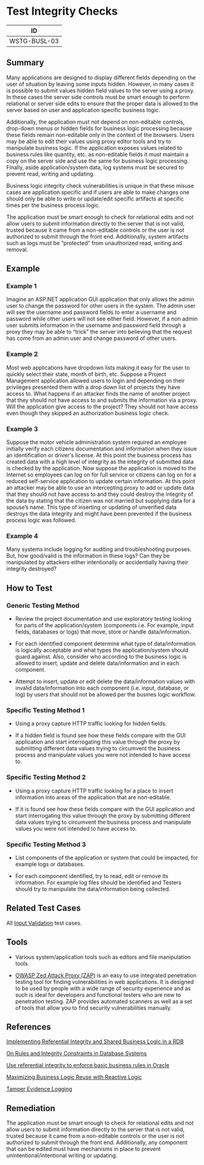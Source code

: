 # Test Integrity Checks

|ID               |
|-----------------|
|WSTG-BUSL-03|

## Summary

Many applications are designed to display different fields depending on the user of situation by leaving some inputs hidden. However, in many cases it is possible to submit values hidden field values to the server using a proxy. In these cases the server side controls must be smart enough to perform relational or server side edits to ensure that the proper data is allowed to the server based on user and application specific business logic.

Additionally, the application must not depend on non-editable controls, drop-down menus or hidden fields for business logic processing because these fields remain non-editable only in the context of the browsers. Users may be able to edit their values using proxy editor tools and try to manipulate business logic. If the application exposes values related to business rules like quantity, etc. as non-editable fields it must maintain a copy on the server side and use the same for business logic processing. Finally, aside application/system data, log systems must be secured to prevent read, writing and updating.

Business logic integrity check vulnerabilities is unique in that these misuse cases are application specific and if users are able to make changes one should only be able to write or update/edit specific artifacts at specific times per the business process logic.

The application must be smart enough to check for relational edits and not allow users to submit information directly to the server that is not valid, trusted because it came from a non-editable controls or the user is not authorized to submit through the front end. Additionally, system artifacts such as logs must be “protected” from unauthorized read, writing and removal.

## Example

### Example 1

Imagine an ASP.NET application GUI application that only allows the admin user to change the password for other users in the system. The admin user will see the username and password fields to enter a username and password while other users will not see either field. However, if a non admin user submits information in the username and password field through a proxy they may be able to “trick” the server into believing that the request has come from an admin user and change password of other users.

### Example 2

Most web applications have dropdown lists making it easy for the user to quickly select their state, month of birth, etc. Suppose a Project Management application allowed users to login and depending on their privileges presented them with a drop down list of projects they have access to. What happens if an attacker finds the name of another project that they should not have access to and submits the information via a proxy. Will the application give access to the project? They should not have access even though they skipped an authorization business logic check.

### Example 3

Suppose the motor vehicle administration system required an employee initially verify each citizens documentation and information when they issue an identification or driver's license. At this point the business process has created data with a high level of integrity as the integrity of submitted data is checked by the application. Now suppose the application is moved to the Internet so employees can log on for full service or citizens can log on for a reduced self-service application to update certain information. At this point an attacker may be able to use an intercepting proxy to add or update data that they should not have access to and they could destroy the integrity of the data by stating that the citizen was not married but supplying data for a spouse’s name. This type of inserting or updating of unverified data destroys the data integrity and might have been prevented if the business process logic was followed.

### Example 4

Many systems include logging for auditing and troubleshooting purposes. But, how good/valid is the information in these logs? Can they be manipulated by attackers either intentionally or accidentially having their integrity destroyed?

## How to Test

### Generic Testing Method

- Review the project documentation and use exploratory testing looking for parts of the application/system (components i.e. For example, input fields, databases or logs) that move, store or handle data/information.

- For each identified component determine what type of data/information is logically acceptable and what types the application/system should guard against. Also, consider who according to the business logic is allowed to insert, update and delete data/information and in each component.

- Attempt to insert, update or edit delete the data/information values with invalid data/information into each component (i.e. input, database, or log) by users that should not be allowed per the busines logic workflow.

### Specific Testing Method 1

- Using a proxy capture HTTP traffic looking for hidden fields.

- If a hidden field is found see how these fields compare with the GUI application and start interrogating this value through the proxy by submitting different data values trying to circumvent the business process and manipulate values you were not intended to have access to.

### Specific Testing Method 2

- Using a proxy capture HTTP traffic looking for a place to insert information into areas of the application that are non-editable.

- If it is found see how these fields compare with the GUI application and start interrogating this value through the proxy by submitting different data values trying to circumvent the business process and manipulate values you were not intended to have access to.

### Specific Testing Method 3

- List components of the application or system that could be impacted, for example logs or databases.

- For each component identified, try to read, edit or remove its information. For example log files should be identified and Testers should try to manipulate the data/information being collected.

## Related Test Cases

All [Input Validation](../07-Input_Validation_Testing/README.md) test cases.

## Tools

- Various system/application tools such as editors and file manipulation tools.

- [OWASP Zed Attack Proxy (ZAP)](https://www.zaproxy.org) is an easy to use integrated penetration testing tool for finding vulnerabilities in web applications. It is designed to be used by people with a wide range of security experience and as such is ideal for developers and functional testers who are new to penetration testing. ZAP provides automated scanners as well as a set of tools that allow you to find security vulnerabilities manually.

## References

[Implementing Referential Integrity and Shared Business Logic in a RDB](http://www.agiledata.org/essays/referentialIntegrity.html)

[On Rules and Integrity Constraints in Database Systems](https://www.comp.nus.edu.sg/~lingtw/papers/IST92.teopk.pdf)

[Use referential integrity to enforce basic business rules in Oracle](https://www.techrepublic.com/article/use-referential-integrity-to-enforce-basic-business-rules-in-oracle/)

[Maximizing Business Logic Reuse with Reactive Logic](https://dzone.com/articles/maximizing-business-logic)

[Tamper Evidence Logging](http://tamperevident.cs.rice.edu/Logging.html)

## Remediation

The application must be smart enough to check for relational edits and not allow users to submit information directly to the server that is not valid, trusted because it came from a non-editable controls or the user is not authorized to submit through the front end. Additionally, any component that can be edited must have mechanisms in place to prevent unintentional/intentional writing or updating.
